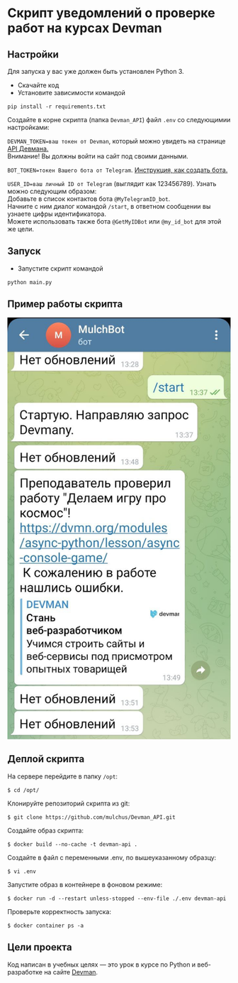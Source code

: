 # Скрипт уведомлений о проверке работ на курсах Devman


## Настройки

Для запуска у вас уже должен быть установлен Python 3.

- Скачайте код
- Установите зависимости командой 
```
pip install -r requirements.txt
```
Создайте в корне скрипта (папка `Devman_API`) файл `.env` со следующимии настройками:  

`DEVMAN_TOKEN=ваш токен от Devman`, который можно увидеть на странице [API Девмана.](https://dvmn.org/api/docs/)  
Внимание! Вы должны войти на сайт под своими данными. 

`BOT_TOKEN=токен Вашего бота от Telegram`. [Инструкция, как создать бота.](https://core.telegram.org/bots/features#botfather)

`USER_ID=ваш личный ID от Telegram` (выглядит как 123456789). Узнать можно следующим образом:  
Добавьте в список контактов бота `@MyTelegramID_bot`.  
Начните с ним диалог командой `/start`, в ответном сообщении вы узнаете цифры идентификатора.  
Можете использовать также бота `@GetMyIDBot` или `@my_id_bot` для этой же цели.  

## Запуск
- Запустите скрипт командой 
```
python main.py
```

## Пример работы скрипта
![image](msg387452657-59916.jpg)


## Деплой скрипта
На сервере перейдите в папку `/opt`:
```
$ cd /opt/
```
Клонируйте репозиторий скрипта из git:
```
$ git clone https://github.com/mulchus/Devman_API.git
```
Создайте образ скрипта:
```
$ docker build --no-cache -t devman-api .
```
Создайте в файл с переменными .env, по вышеуказанному образцу:
```
$ vi .env
```
Запустите образ в контейнере в фоновом режиме:
```
$ docker run -d --restart unless-stopped --env-file ./.env devman-api
```
Проверьте корректность запуска:
```
$ docker container ps -a
```



## Цели проекта

Код написан в учебных целях — это урок в курсе по Python и веб-разработке на сайте [Devman](https://dvmn.org).
